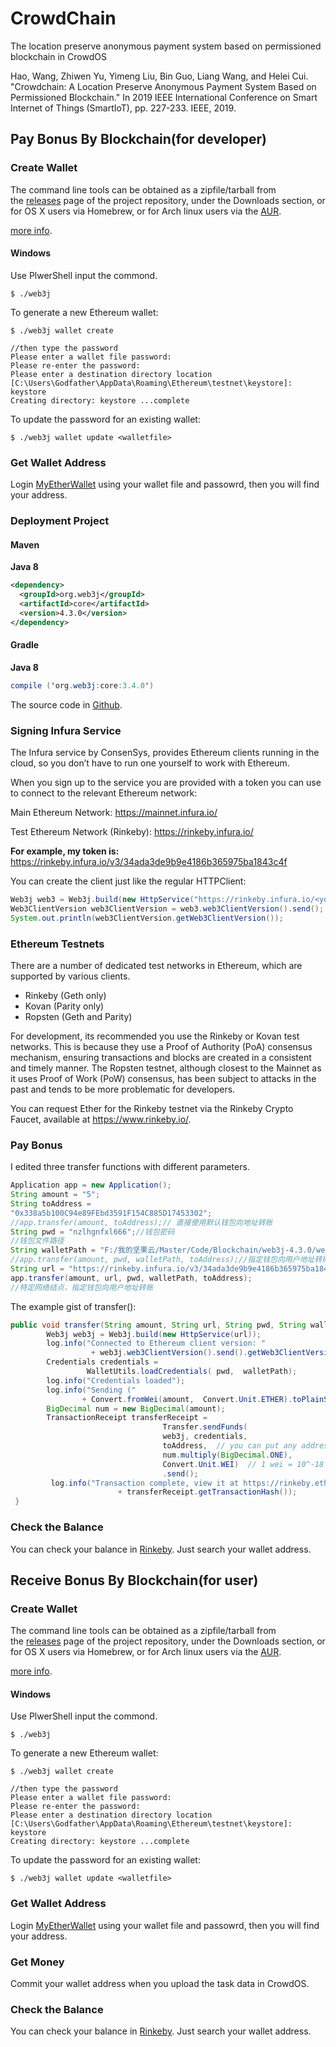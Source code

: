 # CrowdChain

The location preserve anonymous payment system based on permissioned blockchain in CrowdOS

Hao, Wang, Zhiwen Yu, Yimeng Liu, Bin Guo, Liang Wang, and Helei Cui. "Crowdchain: A Location Preserve Anonymous Payment System Based on Permissioned Blockchain." In 2019 IEEE International Conference on Smart Internet of Things (SmartIoT), pp. 227-233. IEEE, 2019.

## Pay Bonus By Blockchain(for developer)

### Create Wallet

The command line tools can be obtained as a zipfile/tarball from the [releases](
https://github.com/web3j/web3j/releases/tag/4.3.0) page of the project repository, under the Downloads section, or for OS X users via Homebrew, or for Arch linux users via the [AUR](
https://aur.archlinux.org/packages/web3j/).

 [more info](https://docs.web3j.io/command_line.html).

#### Windows

Use PlwerShell input the commond.

```Shell
$ ./web3j
```

To generate a new Ethereum wallet:

```shell
$ ./web3j wallet create

//then type the password
Please enter a wallet file password:
Please re-enter the password:
Please enter a destination directory location [C:\Users\Godfather\AppData\Roaming\Ethereum\testnet\keystore]: keystore
Creating directory: keystore ...complete
```

To update the password for an existing wallet:

```shell
$ ./web3j wallet update <walletfile>
```

### Get Wallet Address

Login [MyEtherWallet](https://www.myetherwallet.com/interface) using your wallet file and passowrd, then you will find your address.

### Deployment Project

#### Maven

**Java 8**

```xml
<dependency>
  <groupId>org.web3j</groupId>
  <artifactId>core</artifactId>
  <version>4.3.0</version>
</dependency>
```

#### Gradle

**Java 8**

```java
compile ('org.web3j:core:3.4.0')
```

The source code in [Github](https://github.com/JackKing-defier/CrowdChain).

### Signing Infura Service 

The Infura service by ConsenSys, provides Ethereum clients running in the cloud, so you don’t have to run one yourself to work with Ethereum.

When you sign up to the service you are provided with a token you can use to connect to the relevant Ethereum network:

Main Ethereum Network:
https://mainnet.infura.io/<your-token>

Test Ethereum Network (Rinkeby):
https://rinkeby.infura.io/<your-token>

**For example, my token is:**
https://rinkeby.infura.io/v3/34ada3de9b9e4186b365975ba1843c4f

You can create the client just like the regular HTTPClient:

```java
Web3j web3 = Web3j.build(new HttpService("https://rinkeby.infura.io/<your-token>"));
Web3ClientVersion web3ClientVersion = web3.web3ClientVersion().send();
System.out.println(web3ClientVersion.getWeb3ClientVersion());
```

### Ethereum Testnets

There are a number of dedicated test networks in Ethereum, which are supported by various clients.

+ Rinkeby (Geth only)
+ Kovan (Parity only)
+ Ropsten (Geth and Parity)

For development, its recommended you use the Rinkeby or Kovan test networks. This is because they use a Proof of Authority (PoA) consensus mechanism, ensuring transactions and blocks are created in a consistent and timely manner. The Ropsten testnet, although closest to the Mainnet as it uses Proof of Work (PoW) consensus, has been subject to attacks in the past and tends to be more problematic for developers.

You can request Ether for the Rinkeby testnet via the Rinkeby Crypto Faucet, available at https://www.rinkeby.io/.


### Pay Bonus 

I edited three transfer functions with different parameters.

```java
Application app = new Application();
String amount = "5";
String toAddress = 
"0x338a5b100C94e89FEbd3591F154C885D17453302";
//app.transfer(amount, toAddress);// 直接使用默认钱包向地址转账
String pwd = "nzlhgnfxl666";//钱包密码
//钱包文件路径
String walletPath = "F:/我的坚果云/Master/Code/Blockchain/web3j-4.3.0/web3j-4.3.0/bin/keystore/UTC--2019-07-19T02-18-32.941000000Z--415042fa7b66826a06c6cff4bca2d43b214e50b2.json";
//app.transfer(amount, pwd, walletPath, toAddress);//指定钱包向用户地址转账
String url = "https://rinkeby.infura.io/v3/34ada3de9b9e4186b365975ba1843c4f";
app.transfer(amount, url, pwd, walletPath, toAddress);
//特定网络结点，指定钱包向用户地址转账

```

The example gist of transfer():

```java
public void transfer(String amount, String url, String pwd, String walletPath, String toAddress) throws  Exception {    
        Web3j web3j = Web3j.build(new HttpService(url));
        log.info("Connected to Ethereum client version: "           
                  + web3j.web3ClientVersion().send().getWeb3ClientVersion());
        Credentials credentials =            
                 WalletUtils.loadCredentials( pwd,  walletPath);   
        log.info("Credentials loaded");   
        log.info("Sending ("            
                + Convert.fromWei(amount,  Convert.Unit.ETHER).toPlainString() + " Ether)");    
        BigDecimal num = new BigDecimal(amount);    
        TransactionReceipt transferReceipt = 
                                  Transfer.sendFunds(           
                                  web3j, credentials,           
                                  toAddress,  // you can put any address here            
                                  num.multiply(BigDecimal.ONE), 
                                  Convert.Unit.WEI)  // 1 wei = 10^-18 Ether           
                                  .send();    
         log.info("Transaction complete, view it at https://rinkeby.etherscan.io/tx/"            
                        + transferReceipt.getTransactionHash());
 }

```


### Check the Balance

You can check your balance in [Rinkeby](https://rinkeby.etherscan.io/).
Just search your wallet address.


## Receive Bonus By Blockchain(for user)

### Create Wallet

The command line tools can be obtained as a zipfile/tarball from the [releases](
https://github.com/web3j/web3j/releases/tag/4.3.0) page of the project repository, under the Downloads section, or for OS X users via Homebrew, or for Arch linux users via the [AUR](
https://aur.archlinux.org/packages/web3j/).

 [more info](https://docs.web3j.io/command_line.html).

#### Windows

Use PlwerShell input the commond.

```Shell
$ ./web3j
```

To generate a new Ethereum wallet:

```shell
$ ./web3j wallet create

//then type the password
Please enter a wallet file password:
Please re-enter the password:
Please enter a destination directory location [C:\Users\Godfather\AppData\Roaming\Ethereum\testnet\keystore]: keystore
Creating directory: keystore ...complete
```

To update the password for an existing wallet:

```shell
$ ./web3j wallet update <walletfile>
```

### Get Wallet Address

Login [MyEtherWallet](https://www.myetherwallet.com/interface) using your wallet file and passowrd, then you will find your address.

### Get Money 

Commit your wallet address when you upload the task data in CrowdOS.

### Check the Balance

You can check your balance in [Rinkeby](https://rinkeby.etherscan.io/).
Just search your wallet address.



